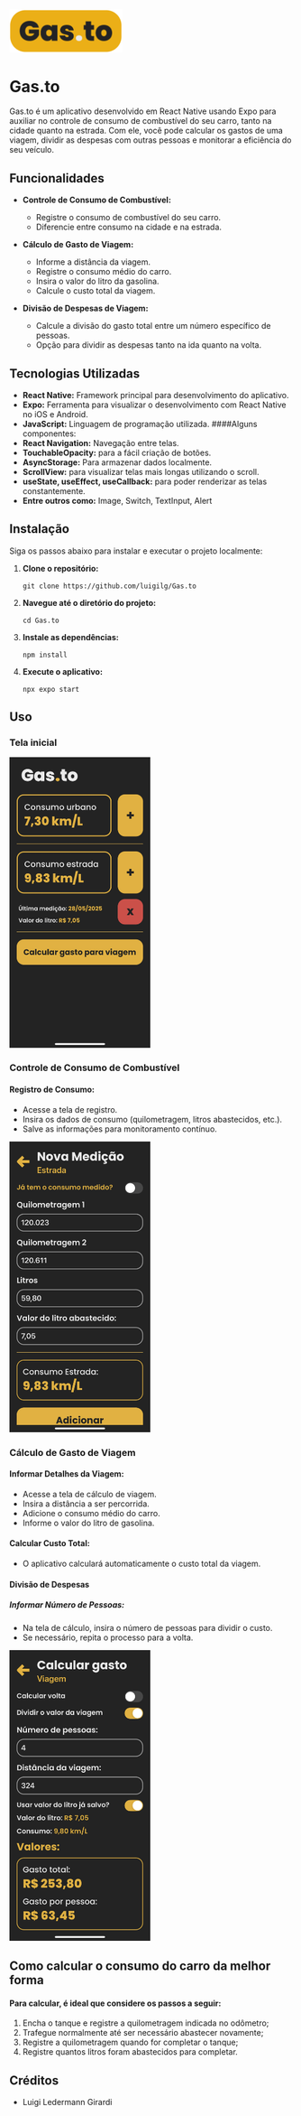  <img src="./assets/gas-to_logo.png" alt="drawing" width="200"/>

<h1>Gas.to</h1>

Gas.to é um aplicativo desenvolvido em React Native usando Expo para auxiliar no controle de consumo de combustível do seu carro, tanto na cidade quanto na estrada. Com ele, você pode calcular os gastos de uma viagem, dividir as despesas com outras pessoas e monitorar a eficiência do seu veículo.

## Funcionalidades

- **Controle de Consumo de Combustível:**
  - Registre o consumo de combustível do seu carro.
  - Diferencie entre consumo na cidade e na estrada.

- **Cálculo de Gasto de Viagem:**
  - Informe a distância da viagem.
  - Registre o consumo médio do carro.
  - Insira o valor do litro da gasolina.
  - Calcule o custo total da viagem.

- **Divisão de Despesas de Viagem:**
  - Calcule a divisão do gasto total entre um número específico de pessoas.
  - Opção para dividir as despesas tanto na ida quanto na volta.

## Tecnologias Utilizadas

- **React Native:** Framework principal para desenvolvimento do aplicativo.
- **Expo:** Ferramenta para visualizar o desenvolvimento com React Native no iOS e Android.
- **JavaScript:** Linguagem de programação utilizada.
####Alguns componentes:
- **React Navigation:** Navegação entre telas.
- **TouchableOpacity:** para a fácil criação de botões.
- **AsyncStorage:** Para armazenar dados localmente.
- **ScrollView:** para visualizar telas mais longas utilizando o scroll.
- **useState, useEffect, useCallback:** para poder renderizar as telas constantemente.
- **Entre outros como:** Image, Switch, TextInput, Alert

## Instalação

Siga os passos abaixo para instalar e executar o projeto localmente:

1. **Clone o repositório:**
   ```
   git clone https://github.com/luigilg/Gas.to
   ```
2. **Navegue até o diretório do projeto:**
    ```
    cd Gas.to
    ```
3. **Instale as dependências:**
    ```
    npm install
    ```
4. **Execute o aplicativo:**
    ```
    npx expo start
    ```

## Uso

  ### Tela inicial
 <img src="./assets/1-tela_inicial.png" alt="drawing" width="250"/>

  ### Controle de Consumo de Combustível

  #### Registro de Consumo:
  - Acesse a tela de registro.
  - Insira os dados de consumo (quilometragem, litros abastecidos, etc.).
  - Salve as informações para monitoramento contínuo.
 
  <!-- ### Tela de medição de consumo: -->
 <img src="./assets/2-nova_medicao.PNG" alt="drawing" width="250"/>
 
  ### Cálculo de Gasto de Viagem
  #### Informar Detalhes da Viagem:
  - Acesse a tela de cálculo de viagem.
  - Insira a distância a ser percorrida.
  - Adicione o consumo médio do carro.
  - Informe o valor do litro de gasolina.
  #### Calcular Custo Total:
  - O aplicativo calculará automaticamente o custo total da viagem.

  #### Divisão de Despesas
  ##### Informar Número de Pessoas:
  - Na tela de cálculo, insira o número de pessoas para dividir o custo.
  - Se necessário, repita o processo para a volta.

  <!-- ### Tela de gasto de viagem: -->
 <img src="./assets/3-gasto_viagem.PNG" alt="drawing" width="250"/>


## Como calcular o consumo do carro da melhor forma 

#### Para calcular, é ideal que considere os passos a seguir:

1. Encha o tanque e registre a quilometragem indicada no odômetro;
2. Trafegue normalmente até ser necessário abastecer novamente;
3. Registre a quilometragem quando for completar o tanque;
4. Registre quantos litros foram abastecidos para completar.

## Créditos
- Luigi Ledermann Girardi

#
